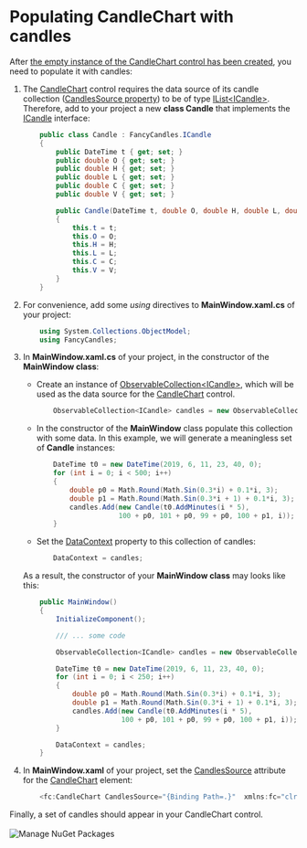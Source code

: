 # Populating CandleChart with candles

After [the empty instance of the CandleChart control has been created](creating_candlestick_chart.md), you need to populate it with candles:

1. The [CandleChart](https://gellerda.github.io/FancyCandles/api/FancyCandles.CandleChart.html) control requires the data source of its candle collection ([CandlesSource property](https://gellerda.github.io/FancyCandles/api/FancyCandles.CandleChart.html#FancyCandles_CandleChart_CandlesSource)) to be of type [IList\<](https://docs.microsoft.com/en-us/dotnet/api/system.collections.generic.ilist-1?view=netframework-4.7.2)[ICandle\>](https://gellerda.github.io/FancyCandles/api/FancyCandles.ICandle.html). Therefore, add to your project a new **class Candle** that implements the [ICandle](https://gellerda.github.io/FancyCandles/api/FancyCandles.ICandle.html) interface:

    ```cs
        public class Candle : FancyCandles.ICandle
        {
            public DateTime t { get; set; }
            public double O { get; set; }
            public double H { get; set; }
            public double L { get; set; }
            public double C { get; set; }
            public double V { get; set; }

            public Candle(DateTime t, double O, double H, double L, double C, double V)
            {
                this.t = t;
                this.O = O;
                this.H = H;
                this.L = L;
                this.C = C;
                this.V = V;
            }
        }
    ```
1. For convenience, add some *using* directives to **MainWindow.xaml.cs** of your project:

    ```cs
        using System.Collections.ObjectModel;
        using FancyCandles;
    ```
1. In **MainWindow.xaml.cs** of your project, in the constructor of the **MainWindow class**:

    - Create an instance of [ObservableCollection\<](https://docs.microsoft.com/ru-ru/dotnet/api/system.collections.objectmodel.observablecollection-1?view=netframework-4.8)[ICandle\>](https://gellerda.github.io/FancyCandles/api/FancyCandles.ICandle.html), which will be used as the data source for the [CandleChart](https://gellerda.github.io/FancyCandles/api/FancyCandles.CandleChart.html) control.
      ```cs
          ObservableCollection<ICandle> candles = new ObservableCollection<ICandle>();
      ```
    - In the constructor of the **MainWindow** class populate this collection with some data. In this example, we will generate a meaningless set of **Candle** instances:
      ```cs
          DateTime t0 = new DateTime(2019, 6, 11, 23, 40, 0);
          for (int i = 0; i < 500; i++)
          {
              double p0 = Math.Round(Math.Sin(0.3*i) + 0.1*i, 3);
              double p1 = Math.Round(Math.Sin(0.3*i + 1) + 0.1*i, 3);
              candles.Add(new Candle(t0.AddMinutes(i * 5),
                          100 + p0, 101 + p0, 99 + p0, 100 + p1, i));
          }
      ```
    - Set the [DataContext](https://docs.microsoft.com/en-us/dotnet/api/system.windows.frameworkelement.datacontext?view=netframework-4.8) property to this collection of candles:
      ```cs
          DataContext = candles;
      ```
    As a result, the constructor of your **MainWindow class** may looks like this:
    ```cs
        public MainWindow()
        {
            InitializeComponent();

            /// ... some code

            ObservableCollection<ICandle> candles = new ObservableCollection<ICandle>();

            DateTime t0 = new DateTime(2019, 6, 11, 23, 40, 0);
            for (int i = 0; i < 250; i++)
            {
                double p0 = Math.Round(Math.Sin(0.3*i) + 0.1*i, 3);
                double p1 = Math.Round(Math.Sin(0.3*i + 1) + 0.1*i, 3);
                candles.Add(new Candle(t0.AddMinutes(i * 5),
                            100 + p0, 101 + p0, 99 + p0, 100 + p1, i));
            }

            DataContext = candles;
        }
    ```
1. In **MainWindow.xaml** of your project, set the [CandlesSource](https://gellerda.github.io/FancyCandles/api/FancyCandles.CandleChart.html#FancyCandles_CandleChart_CandlesSource) attribute for the [CandleChart](https://gellerda.github.io/FancyCandles/api/FancyCandles.CandleChart.html) element:

    ```cs
        <fc:CandleChart CandlesSource="{Binding Path=.}"  xmlns:fc="clr-namespace:FancyCandles;assembly=FancyCandles"/>
    ```

Finally, a set of candles should appear in your CandleChart control.<br><br>
    ![Manage NuGet Packages](../images/screen_populated_with_candles_price_chart.png)
